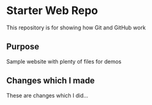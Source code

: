 # Starter Web Repo

This repository is for showing how Git and GitHub work

## Purpose

Sample website with plenty of files for demos

## Changes which I made

These are changes which I did...

